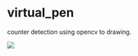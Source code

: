 # virtual_pen
counter detection using opencv to drawing.


<img src='https://myfilesvish.s3.us-east-2.amazonaws.com/ezgif.com-optimize+(1).gif'/>
